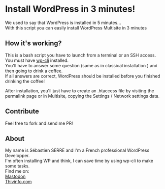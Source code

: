 # Install WordPress in 3 minutes!  

We used to say that WordPress is installed in 5 minutes...  
With this script you can easily install WordPress Multisite in 3 minutes 

## How it's working?  
This is a bash script you have to launch from a terminal or an SSH access.  
You must have [wp-cli](https://wp-cli.org/) installed.  
You'll have to answer some question (same as in classical installation ) and then going to drink a coffee.  
If all answers are correct, WordPress should be installed before you finished drinking the coffee!

After installation, you'll just have to create an .htaccess file by visiting the permalink page or in Multisite, copying the Settings / Network settings data. 

## Contribute
Feel free to fork and send me PR!

## About  
My name is Sébastien SERRE and I'm a French professional WordPress Developper.  
I'm often installing WP and think, I can save time by using wp-cli to make some tasks.  
Find me on:  
[Mastodon](https://wptoots.social/@sebastienserre)  
[Thivinfo.com](https://thivinfo.com)
